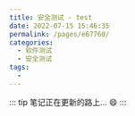 ```yaml
---
title: 安全测试 - test
date: 2022-07-15 15:46:35
permalink: /pages/e67760/
categories:
  - 软件测试
  - 安全测试
tags:
  - 
---
```


::: tip
笔记正在更新的路上... :smile:
:::